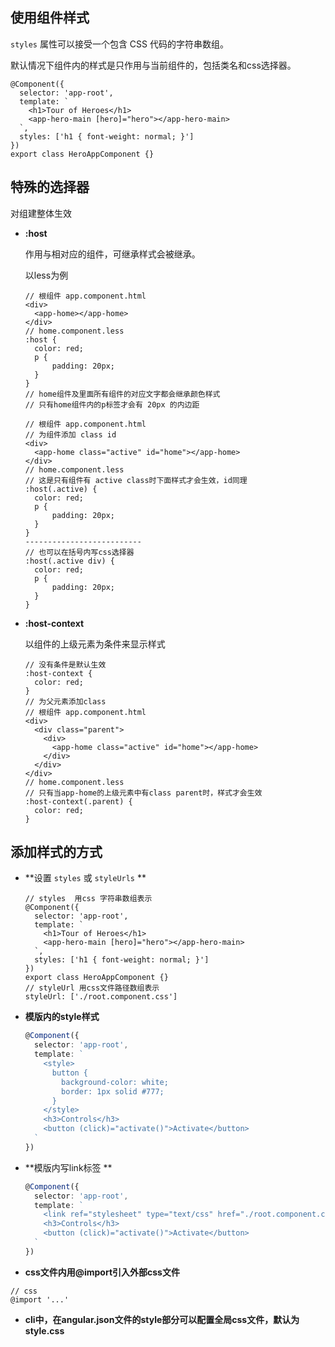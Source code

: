 ## 使用组件样式

`styles` 属性可以接受一个包含 CSS 代码的字符串数组。

默认情况下组件内的样式是只作用与当前组件的，包括类名和css选择器。

```
@Component({
  selector: 'app-root',
  template: `
    <h1>Tour of Heroes</h1>
    <app-hero-main [hero]="hero"></app-hero-main>
  `,
  styles: ['h1 { font-weight: normal; }']
})
export class HeroAppComponent {}
```

## 特殊的选择器

对组建整体生效

- **:host**

  作用与相对应的组件，可继承样式会被继承。

  以less为例

  ```
  // 根组件 app.component.html
  <div>
  	<app-home></app-home>
  </div>
  // home.component.less
  :host {
  	color: red;
  	p {
  		padding: 20px;
  	}
  }
  // home组件及里面所有组件的对应文字都会继承颜色样式
  // 只有home组件内的p标签才会有 20px 的内边距
  ```

  ```
  // 根组件 app.component.html
  // 为组件添加 class id
  <div>
  	<app-home class="active" id="home"></app-home>
  </div>
  // home.component.less
  // 这是只有组件有 active class时下面样式才会生效，id同理
  :host(.active) {
  	color: red;
  	p {
  		padding: 20px;
  	}
  }
  --------------------------
  // 也可以在括号内写css选择器
  :host(.active div) {
  	color: red;
  	p {
  		padding: 20px;
  	}
  }
  ```

- **:host-context**

  以组件的上级元素为条件来显示样式

  ```
  // 没有条件是默认生效
  :host-context {
  	color: red;
  }
  // 为父元素添加class
  // 根组件 app.component.html
  <div>
    <div class="parent">
      <div>
        <app-home class="active" id="home"></app-home>
      </div>
    </div>
  </div>
  // home.component.less
  // 只有当app-home的上级元素中有class parent时，样式才会生效
  :host-context(.parent) {
  	color: red;
  }
  ```

  

## 添加样式的方式

- **设置 `styles` 或 `styleUrls` **

  ```
  // styles  用css 字符串数组表示
  @Component({
    selector: 'app-root',
    template: `
      <h1>Tour of Heroes</h1>
      <app-hero-main [hero]="hero"></app-hero-main>
    `,
    styles: ['h1 { font-weight: normal; }']
  })
  export class HeroAppComponent {}
  // styleUrl 用css文件路径数组表示
  styleUrl: ['./root.component.css']
  ```

- **模版内的style样式**

  ```typescript
  @Component({
    selector: 'app-root',
    template: `
      <style>
        button {
          background-color: white;
          border: 1px solid #777;
        }
      </style>
      <h3>Controls</h3>
      <button (click)="activate()">Activate</button>
    `
  })
  ```

- **模版内写link标签 **

  ```typescript
  @Component({
    selector: 'app-root',
    template: `
      <link ref="stylesheet" type="text/css" href="./root.component.css"></link>
      <h3>Controls</h3>
      <button (click)="activate()">Activate</button>
    `
  })
  ```

-  **css文件内用@import引入外部css文件**

  ```
  // css 
  @import '...'
  ```

-  **cli中，在angular.json文件的style部分可以配置全局css文件，默认为style.css**